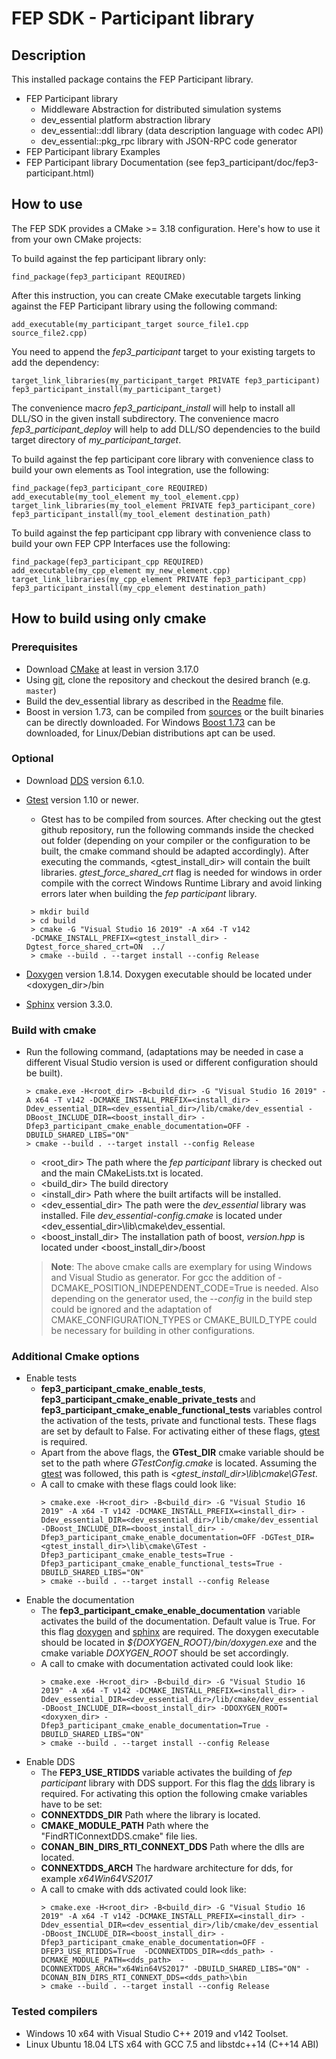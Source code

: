 <!---
Copyright @ 2021 VW Group. All rights reserved.
 
     This Source Code Form is subject to the terms of the Mozilla
     Public License, v. 2.0. A copy of the MPL licence can be found in LICENSE
 
If it is not possible or desirable to put the notice in a particular file, then
You may include the notice in a location (such as a LICENSE file in a
relevant directory) where a recipient would be likely to look for such a notice.
 
You may add additional accurate notices of copyright ownership.
-->

FEP SDK - Participant library
=======================

## Description ##

This installed package contains the FEP Participant library.

* FEP Participant library
  * Middleware Abstraction for distributed simulation systems
  * dev_essential platform abstraction library
  * dev_essential::ddl library (data description language with codec API)
  * dev_essential::pkg_rpc library with JSON-RPC code generator
* FEP Participant library Examples
* FEP Participant library Documentation (see fep3_participant/doc/fep3-participant.html)

## How to use ###

The FEP SDK provides a CMake >= 3.18 configuration. Here's how to use it from your own CMake projects:

To build against the fep participant library only:

    find_package(fep3_participant REQUIRED)

After this instruction, you can create CMake executable targets linking against the FEP Participant library using the following command:

    add_executable(my_participant_target source_file1.cpp source_file2.cpp)

You need to append the *fep3_participant* target to your existing targets to add the dependency:

    target_link_libraries(my_participant_target PRIVATE fep3_participant)
    fep3_participant_install(my_participant_target)

The convenience macro *fep3_participant_install* will help to install all DLL/SO in the given install subdirectory.
The convenience macro *fep3_participant_deploy* will help to add DLL/SO dependencies to the build target directory of *my_participant_target*.

To build against the fep participant core library with convenience class to build your own elements as Tool integration, use the following:

    find_package(fep3_participant_core REQUIRED)
    add_executable(my_tool_element my_tool_element.cpp)
    target_link_libraries(my_tool_element PRIVATE fep3_participant_core)
    fep3_participant_install(my_tool_element destination_path)

To build against the fep participant cpp library with convenience class to build your own FEP CPP Interfaces use the following:

    find_package(fep3_participant_cpp REQUIRED)
    add_executable(my_cpp_element my_new_element.cpp)
    target_link_libraries(my_cpp_element PRIVATE fep3_participant_cpp)
    fep3_participant_install(my_cpp_element destination_path)

## How to build using only cmake ###
### Prerequisites
- Download [CMake](https://cmake.org/) at least in version 3.17.0
- Using [git](https://git-scm.com/), clone the repository and checkout the desired branch (e.g. `master`)
- Build the dev_essential library as described in the [Readme](https://www.github.com/cariad-tech/dev_essentials) file.
- Boost in version 1.73, can be compiled from [sources](https://boostorg.jfrog.io/artifactory/main/release/1.73.0/source/) or the built binaries can be directly downloaded. For Windows [Boost 1.73](https://sourceforge.net/projects/boost/files/boost-binaries/1.73.0/boost_1_73_0-msvc-14.1-64.exe/download) can be downloaded, for Linux/Debian distributions apt can be used.


### Optional
- <a id="howtodds"></a> Download [DDS](https://www.rti.com/free-trial) version 6.1.0.

-   <a id="howtogtest"></a> [Gtest](https://github.com/google/googletest) version 1.10 or newer.
    - Gtest has to be compiled from sources. After checking out the gtest github repository, run the following commands inside the checked out folder (depending on your compiler or the configuration to be built, the cmake command should be adapted accordingly). After executing the commands, <gtest_install_dir> will contain the built libraries. *gtest_force_shared_crt* flag is needed for windows in order compile with the correct Windows Runtime Library and avoid linking errors later when building the *fep participant* library.

    ```shell
     > mkdir build
     > cd build
     > cmake -G "Visual Studio 16 2019" -A x64 -T v142
     -DCMAKE_INSTALL_PREFIX=<gtest_install_dir> -Dgtest_force_shared_crt=ON  ../
     > cmake --build . --target install --config Release
    ```
- <a id="howtodoxygen"></a> [Doxygen](https://www.doxygen.nl/index.html) version 1.8.14. Doxygen executable should be located under <doxygen_dir>/bin
- <a id="howtosphinx"></a> [Sphinx](https://pypi.org/project/Sphinx/) version 3.3.0.
### Build with cmake
- Run the following command, (adaptations may be needed in case a different Visual Studio version is used or different configuration should be built).
    ```shell
    > cmake.exe -H<root_dir> -B<build_dir> -G "Visual Studio 16 2019" -A x64 -T v142 -DCMAKE_INSTALL_PREFIX=<install_dir> -Ddev_essential_DIR=<dev_essential_dir>/lib/cmake/dev_essential -DBoost_INCLUDE_DIR=<boost_install_dir> -Dfep3_participant_cmake_enable_documentation=OFF -DBUILD_SHARED_LIBS="ON"
    > cmake --build . --target install --config Release
    ```
    - <root_dir> The path where the  *fep participant* library is checked out and the main CMakeLists.txt is located.
    - <build_dir> The build directory
    - <install_dir> Path where the built artifacts will be installed.
    - <dev_essential_dir> The path were the *dev_essential* library was installed. File *dev_essential-config.cmake* is located under <dev_essential_dir>\lib\cmake\dev_essential.
    - <boost_install_dir> The installation path of boost, *version.hpp* is located under <boost_install_dir>/boost
    >  **Note**: The above cmake calls are exemplary for using Windows and Visual Studio as generator. For gcc the addition of -DCMAKE_POSITION_INDEPENDENT_CODE=True is needed. Also depending on the generator used, the *--config* in the build step could be ignored and the adaptation of CMAKE_CONFIGURATION_TYPES or CMAKE_BUILD_TYPE could be necessary for building in other configurations.
### Additional Cmake options

- Enable tests
    - **fep3_participant_cmake_enable_tests**, **fep3_participant_cmake_enable_private_tests** and **fep3_participant_cmake_enable_functional_tests** variables control the activation of the tests, private and functional tests. These flags are set by default to False. For activating either of these flags, [gtest](#howtogtest) is required.
    - Apart from the above flags, the **GTest_DIR** cmake variable should be set to the path where *GTestConfig.cmake* is located. Assuming the [gtest](#howtogtest) was followed, this path is *<gtest_install_dir>\lib\cmake\GTest*.
    - A call to cmake with these flags could look like:
         ```shell
        > cmake.exe -H<root_dir> -B<build_dir> -G "Visual Studio 16 2019" -A x64 -T v142 -DCMAKE_INSTALL_PREFIX=<install_dir> -Ddev_essential_DIR=<dev_essential_dir>/lib/cmake/dev_essential -DBoost_INCLUDE_DIR=<boost_install_dir> -Dfep3_participant_cmake_enable_documentation=OFF -DGTest_DIR=<gtest_install_dir>\lib\cmake\GTest -Dfep3_participant_cmake_enable_tests=True -Dfep3_participant_cmake_enable_functional_tests=True -DBUILD_SHARED_LIBS="ON"
        > cmake --build . --target install --config Release
        ```
- Enable the documentation
    - The **fep3_participant_cmake_enable_documentation** variable activates the build of the documentation. Default value is True. For this flag [doxygen](#howtodoxygen) and [sphinx](#howtosphinx) are required. The doxygen executable should be located in *${DOXYGEN_ROOT}/bin/doxygen.exe* and the cmake variable *DOXYGEN_ROOT* should be set accordingly.
    - A call to cmake with documentation activated could look like:
        ```shell
        > cmake.exe -H<root_dir> -B<build_dir> -G "Visual Studio 16 2019" -A x64 -T v142 -DCMAKE_INSTALL_PREFIX=<install_dir> -Ddev_essential_DIR=<dev_essential_dir>/lib/cmake/dev_essential -DBoost_INCLUDE_DIR=<boost_install_dir> -DDOXYGEN_ROOT=<doxyxen_dir> -Dfep3_participant_cmake_enable_documentation=True -DBUILD_SHARED_LIBS="ON"
        > cmake --build . --target install --config Release
        ```
- Enable DDS
    - The **FEP3_USE_RTIDDS** variable activates the building of *fep participant* library with DDS support. For this flag the [dds](#howtodds) library is required. For activating this option the following cmake variables have to be set:
     - **CONNEXTDDS_DIR** Path where the library is located.
     - **CMAKE_MODULE_PATH** Path where the "FindRTIConnextDDS.cmake" file lies.
     - **CONAN_BIN_DIRS_RTI_CONNEXT_DDS** Path where the dlls are located.
     - **CONNEXTDDS_ARCH** The hardware architecture for dds, for example *x64Win64VS2017*
     - A call to cmake with dds activated could look like:
        ```shell
        > cmake.exe -H<root_dir> -B<build_dir> -G "Visual Studio 16 2019" -A x64 -T v142 -DCMAKE_INSTALL_PREFIX=<install_dir> -Ddev_essential_DIR=<dev_essential_dir>/lib/cmake/dev_essential -DBoost_INCLUDE_DIR=<boost_install_dir> -Dfep3_participant_cmake_enable_documentation=OFF -DFEP3_USE_RTIDDS=True  -DCONNEXTDDS_DIR=<dds_path> -DCMAKE_MODULE_PATH=<dds_path>  -DCONNEXTDDS_ARCH="x64Win64VS2017" -DBUILD_SHARED_LIBS="ON" -DCONAN_BIN_DIRS_RTI_CONNEXT_DDS=<dds_path>\bin
        > cmake --build . --target install --config Release
        ```
### Tested compilers
- Windows 10 x64 with Visual Studio C++ 2019 and v142 Toolset.
- Linux Ubuntu 18.04 LTS x64 with GCC 7.5 and libstdc++14 (C++14 ABI)
